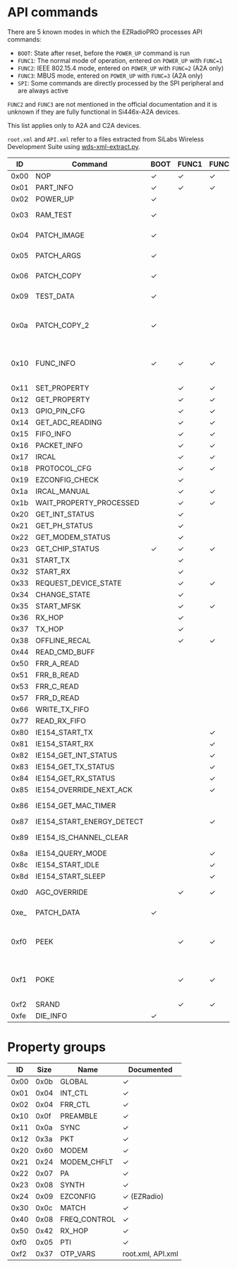 # API commands

There are 5 known modes in which the EZRadioPRO processes API commands:
* `BOOT`: State after reset, before the `POWER_UP` command is run
* `FUNC1`: The normal mode of operation, entered on `POWER_UP` with `FUNC=1`
* `FUNC2`: IEEE 802.15.4 mode, entered on `POWER_UP` with `FUNC=2` (A2A only)
* `FUNC3`: MBUS mode, entered on `POWER_UP` with `FUNC=3` (A2A only)
* `SPI`: Some commands are directly processed by the SPI peripheral and are always active

`FUNC2` and `FUNC3` are not mentioned in the official documentation and it is unknown if they are fully functional in Si446x-A2A devices.

This list applies only to A2A and C2A devices.

`root.xml` and `API.xml` refer to a files extracted from SiLabs Wireless Development Suite using [wds-xml-extract.py](../python/README.md#wds-xml-extractpy).

|ID|Command|BOOT|FUNC1|FUNC2|FUNC3|SPI|Documented|
|--|--|--|--|--|--|--|--|
|0x00|NOP|&#x2713;|&#x2713;|&#x2713;|&#x2713;||&#x2713;|
|0x01|PART_INFO|&#x2713;|&#x2713;|&#x2713;|&#x2713;||&#x2713;|
|0x02|POWER_UP|&#x2713;|||||&#x2713;|
|0x03|RAM_TEST|&#x2713;|||||root.xml, API.xml|
|0x04|PATCH_IMAGE|&#x2713;|||||root.xml, API.xml|
|0x05|PATCH_ARGS|&#x2713;|||||root.xml, API.xml|
|0x06|PATCH_COPY|&#x2713;|||||root.xml, API.xml|
|0x09|TEST_DATA|&#x2713;|||||root.xml, API.xml|
|0x0a|PATCH_COPY_2|&#x2713;|||||root.xml, API.xml (sames as 0x06)|
|0x10|FUNC_INFO|&#x2713;|&#x2713;|&#x2713;|&#x2713;||&#x2713; (in boot mode only returns ROM ID)|
|0x11|SET_PROPERTY||&#x2713;|&#x2713;|&#x2713;||&#x2713; [more](#Property-groups)|
|0x12|GET_PROPERTY||&#x2713;|&#x2713;|&#x2713;||&#x2713; [more](#Property-groups)|
|0x13|GPIO_PIN_CFG||&#x2713;|&#x2713;|&#x2713;||&#x2713;|
|0x14|GET_ADC_READING||&#x2713;|&#x2713;|&#x2713;||&#x2713;|
|0x15|FIFO_INFO||&#x2713;|&#x2713;|&#x2713;||&#x2713;|
|0x16|PACKET_INFO||&#x2713;|&#x2713;|&#x2713;||&#x2713;|
|0x17|IRCAL||&#x2713;|&#x2713;|&#x2713;||&#x2713;|
|0x18|PROTOCOL_CFG||&#x2713;|&#x2713;|&#x2713;||&#x2713; (EZRadio)|
|0x19|EZCONFIG_CHECK||&#x2713;||||&#x2713; (EZRadio)|
|0x1a|IRCAL_MANUAL||&#x2713;|&#x2713;|&#x2713;||&#x2713;|
|0x1b|WAIT_PROPERTY_PROCESSED||&#x2713;|&#x2713;|&#x2713;||root.xml|
|0x20|GET_INT_STATUS||&#x2713;||&#x2713;||&#x2713;|
|0x21|GET_PH_STATUS||&#x2713;||&#x2713;||&#x2713;|
|0x22|GET_MODEM_STATUS||&#x2713;||&#x2713;||&#x2713;|
|0x23|GET_CHIP_STATUS|&#x2713;|&#x2713;|&#x2713;|&#x2713;||&#x2713;|
|0x31|START_TX||&#x2713;||&#x2713;||&#x2713;|
|0x32|START_RX||&#x2713;||&#x2713;||&#x2713;|
|0x33|REQUEST_DEVICE_STATE||&#x2713;|&#x2713;|&#x2713;||&#x2713;|
|0x34|CHANGE_STATE||&#x2713;||||&#x2713;|
|0x35|START_MFSK||&#x2713;|&#x2713;|&#x2713;||root.xml|
|0x36|RX_HOP||&#x2713;||||&#x2713;|
|0x37|TX_HOP||&#x2713;||||&#x2713;|
|0x38|OFFLINE_RECAL||&#x2713;|&#x2713;|&#x2713;||&#x2713;|
|0x44|READ_CMD_BUFF|||||&#x2713;|&#x2713;|
|0x50|FRR_A_READ|||||&#x2713;|&#x2713;|
|0x51|FRR_B_READ|||||&#x2713;|&#x2713;|
|0x53|FRR_C_READ|||||&#x2713;|&#x2713;|
|0x57|FRR_D_READ|||||&#x2713;|&#x2713;|
|0x66|WRITE_TX_FIFO|||||&#x2713;|&#x2713;|
|0x77|READ_RX_FIFO|||||&#x2713;|&#x2713;|
|0x80|IE154_START_TX|||&#x2713;|||root.xml|
|0x81|IE154_START_RX|||&#x2713;|||root.xml|
|0x82|IE154_GET_INT_STATUS|||&#x2713;|||root.xml|
|0x83|IE154_GET_TX_STATUS|||&#x2713;|||root.xml|
|0x84|IE154_GET_RX_STATUS|||&#x2713;|||root.xml|
|0x85|IE154_OVERRIDE_NEXT_ACK|||&#x2713;|||root.xml|
|0x86|IE154_GET_MAC_TIMER||||||root.xml (not implemented)|
|0x87|IE154_START_ENERGY_DETECT|||&#x2713;|||root.xml|
|0x89|IE154_IS_CHANNEL_CLEAR||||||root.xml (not implemented)|
|0x8a|IE154_QUERY_MODE|||&#x2713;|||root.xml|
|0x8c|IE154_START_IDLE|||&#x2713;|||root.xml|
|0x8d|IE154_START_SLEEP|||&#x2713;|||root.xml|
|0xd0|AGC_OVERRIDE||&#x2713;|&#x2713;|&#x2713;||root.xml, API.xml|
|0xe_|PATCH_DATA|&#x2713;|||||root.xml, API.xml|
|0xf0|PEEK||&#x2713;|&#x2713;|&#x2713;||root.xml, API.xml, knowledge base|
|0xf1|POKE||&#x2713;|&#x2713;|&#x2713;||root.xml, API.xml, knowledge base|
|0xf2|SRAND||&#x2713;|&#x2713;|&#x2713;||root.xml|
|0xfe|DIE_INFO|&#x2713;|||||root.xml|

# Property groups

|ID|Size|Name|Documented|
|--|--|--|--|
|0x00|0x0b|GLOBAL|&#x2713;|
|0x01|0x04|INT_CTL|&#x2713;|
|0x02|0x04|FRR_CTL|&#x2713;|
|0x10|0x0f|PREAMBLE|&#x2713;|
|0x11|0x0a|SYNC|&#x2713;|
|0x12|0x3a|PKT|&#x2713;|
|0x20|0x60|MODEM|&#x2713;|
|0x21|0x24|MODEM_CHFLT|&#x2713;|
|0x22|0x07|PA|&#x2713;|
|0x23|0x08|SYNTH|&#x2713;|
|0x24|0x09|EZCONFIG|&#x2713; (EZRadio)|
|0x30|0x0c|MATCH|&#x2713;|
|0x40|0x08|FREQ_CONTROL|&#x2713;|
|0x50|0x42|RX_HOP|&#x2713;|
|0xf0|0x05|PTI|&#x2713;|
|0xf2|0x37|OTP_VARS|root.xml, API.xml|
